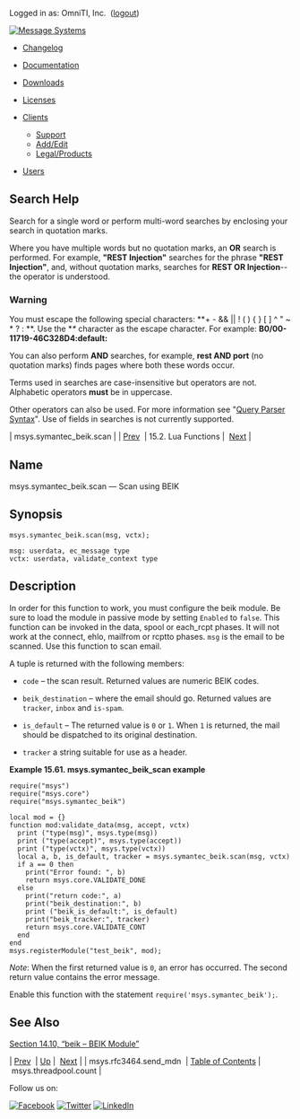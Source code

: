 Logged in as: OmniTI, Inc.  ([logout](https://support.messagesystems.com/logout.php))

[![Message Systems](https://support.messagesystems.com/images/ms-white205.png)](https://support.messagesystems.com/start.php) 

*   [Changelog](https://support.messagesystems.com/start.php?show=changelog)
*   [Documentation](https://support.messagesystems.com/docs/)
*   [Downloads](https://support.messagesystems.com/start.php)

*   [Licenses](https://support.messagesystems.com/license_summary.php)
*   <a href="">Clients</a>
    *   [Support](https://support.messagesystems.com/cs.php)
    *   [Add/Edit](https://support.messagesystems.com/edit_client.php)
    *   [Legal/Products](https://support.messagesystems.com/edit_products.php)
*   [Users](https://support.messagesystems.com/edit_customer.php)

## Search Help

Search for a single word or perform multi-word searches by enclosing your search in quotation marks.

Where you have multiple words but no quotation marks, an **OR** search is performed. For example, **"REST Injection"** searches for the phrase **"REST Injection"**, and, without quotation marks, searches for **REST OR Injection**--the operator is understood.

### Warning

You must escape the following special characters: **+ - && || ! ( ) { } [ ] ^ " ~ * ? : \**. Use the **\** character as the escape character. For example: **B0/00-11719-46C328D4\:default\:**

You can also perform **AND** searches, for example, **rest AND port** (no quotation marks) finds pages where both these words occur.

Terms used in searches are case-insensitive but operators are not. Alphabetic operators **must** be in uppercase.

Other operators can also be used. For more information see "[Query Parser Syntax](https://lucene.apache.org/core/old_versioned_docs/versions/3_0_0/queryparsersyntax.html)". Use of fields in searches is not currently supported.

| msys.symantec_beik.scan |
| [Prev](lua.ref.msys.rfc3464.send_mdn.php)  | 15.2. Lua Functions |  [Next](lua.ref.msys.threadpool.count.php) |

<a name="lua.ref.msys.symantec_beik.scan"></a>
## Name

msys.symantec_beik.scan — Scan using BEIK

<a name="idp26960784"></a>
## Synopsis

`msys.symantec_beik.scan(msg, vctx);`

```
msg: userdata, ec_message type
vctx: userdata, validate_context type
```
<a name="idp26963472"></a>
## Description

In order for this function to work, you must configure the beik module. Be sure to load the module in passive mode by setting `Enabled` to `false`. This function can be invoked in the data, spool or each_rcpt phases. It will not work at the connect, ehlo, mailfrom or rcptto phases. `msg` is the email to be scanned. Use this function to scan email.

A tuple is returned with the following members:

*   `code` – the scan result. Returned values are numeric BEIK codes.

*   `beik_destination` – where the email should go. Returned values are `tracker`, `inbox` and `is-spam`.

*   `is_default` – The returned value is `0` or `1`. When `1` is returned, the mail should be dispatched to its original destination.

*   `tracker` a string suitable for use as a header.

<a name="lua.ref.msys.symantec_beik.scan.example"></a>

**Example 15.61. msys.symantec_beik_scan example**

```
require("msys")
require("msys.core")
require("msys.symantec_beik")

local mod = {}
function mod:validate_data(msg, accept, vctx)
  print ("type(msg)", msys.type(msg))
  print ("type(accept)", msys.type(accept))
  print ("type(vctx)", msys.type(vctx))
  local a, b, is_default, tracker = msys.symantec_beik.scan(msg, vctx)
  if a == 0 then
    print("Error found: ", b)
    return msys.core.VALIDATE_DONE
  else
    print("return code:", a)
    print("beik_destination:", b)
    print ("beik_is_default:", is_default)
    print("beik_tracker:", tracker)
    return msys.core.VALIDATE_CONT
  end
end
msys.registerModule("test_beik", mod);
```

*Note*: When the first returned value is `0`, an error has occurred. The second return value contains the error message.

Enable this function with the statement `require('msys.symantec_beik');`.

<a name="idp26980656"></a>
## See Also

[Section 14.10, “beik – BEIK Module”](modules.beik.php "14.10. beik – BEIK Module")

| [Prev](lua.ref.msys.rfc3464.send_mdn.php)  | [Up](lua.function.details.php) |  [Next](lua.ref.msys.threadpool.count.php) |
| msys.rfc3464.send_mdn  | [Table of Contents](index.php) |  msys.threadpool.count |

Follow us on:

[![Facebook](https://support.messagesystems.com/images/icon-facebook.png)](http://www.facebook.com/messagesystems) [![Twitter](https://support.messagesystems.com/images/icon-twitter.png)](http://twitter.com/#!/MessageSystems) [![LinkedIn](https://support.messagesystems.com/images/icon-linkedin.png)](http://www.linkedin.com/company/message-systems)